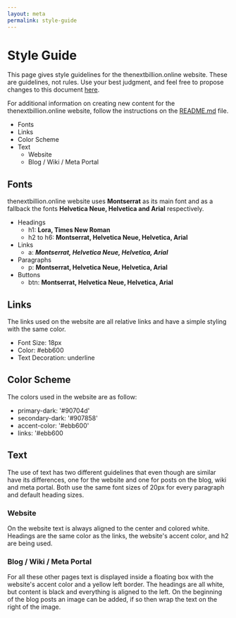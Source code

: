 ```yaml
---
layout: meta
permalink: style-guide
---
```


# Style Guide

This page gives style guidelines for the thenextbillion.online website. These are guidelines, not rules. Use your best judgment, and feel free to propose changes to this document [here](https://github.com/thenextbilliononline/thenextbillion.online/issues/53).

For additional information on creating new content for the thenextbillion.online website, follow the instructions on the [README.md](README.md) file.

- Fonts
- Links
- Color Scheme
- Text
	- Website
	- Blog / Wiki / Meta Portal

## Fonts

thenextbillion.online website uses **Montserrat** as its main font and as a fallback the fonts **Helvetica Neue, Helvetica and Arial** respectively.

- Headings
    - h1: **Lora, Times New Roman**
    - h2 to h6: **Montserrat, Helvetica Neue, Helvetica, Arial**
- Links
    - a: ***Montserrat, Helvetica Neue, Helvetica, Arial***
- Paragraphs
    - p: **Montserrat, Helvetica Neue, Helvetica, Arial**
- Buttons
    - btn: **Montserrat, Helvetica Neue, Helvetica, Arial**


## Links

The links used on the website are all relative links and have a simple styling with the same color.

- Font Size: 18px
- Color: #ebb600
- Text Decoration: underline

## Color Scheme

The colors used in the website are as follow:

- primary-dark: '#90704d'
- secondary-dark: '#907858'
- accent-color: '#ebb600'
- links: '#ebb600

## Text

The use of text has two different guidelines that even though are similar have its differences, one for the website and one for posts on the blog, wiki and meta portal. Both use the same font sizes of 20px for every paragraph and default heading sizes.

### Website

On the website text is always aligned to the center and colored white. Headings are the same color as the links, the website's accent color, and h2 are being used.

### Blog / Wiki / Meta Portal

For all these other pages text is displayed inside a floating box with the website's accent color and a yellow left border. The headings are all white, but content is black and everything is aligned to the left. On the beginning of the blog posts an image can be added, if so then wrap the text on the right of the image.
